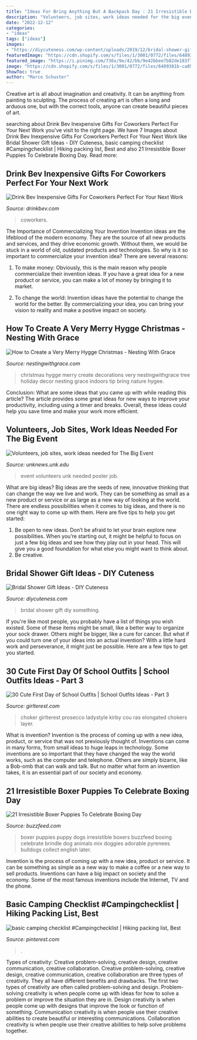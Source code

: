 ```yaml
---
title: "Ideas For Bring Anything But A Backpack Day : 21 Irresistible Boxer Puppies To Celebrate Boxing Day"
description: "Volunteers, job sites, work ideas needed for the big event"
date: "2022-12-12"
categories:
- "ideas"
tags: ["ideas"]
images:
- "https://diycuteness.com/wp-content/uploads/2019/12/bridal-shower-gift-ideas-3.jpg"
featuredImage: "https://cdn.shopify.com/s/files/1/3001/0772/files/6489381b-ca85-48b5-af55-d7c780135340_480x480.jpg?v=1605903050"
featured_image: "https://i.pinimg.com/736x/9e/42/bb/9e42bbee7b82de183f7fbfe447140d0e.jpg"
image: "https://cdn.shopify.com/s/files/1/3001/0772/files/6489381b-ca85-48b5-af55-d7c780135340_480x480.jpg?v=1605903050"
ShowToc: true
author: "Marco Schuster"
---
```



Creative art is all about imagination and creativity. It can be anything from painting to sculpting. The process of creating art is often a long and arduous one, but with the correct tools, anyone can create beautiful pieces of art.

	

		
searching about Drink Bev Inexpensive Gifts For Coworkers Perfect For Your Next Work you've visit to the right page. We have 7 Images about Drink Bev Inexpensive Gifts For Coworkers Perfect For Your Next Work like Bridal Shower Gift Ideas - DIY Cuteness, basic camping checklist #Campingchecklist | Hiking packing list, Best and also 21 Irresistible Boxer Puppies To Celebrate Boxing Day. Read more:
		
    
## Drink Bev Inexpensive Gifts For Coworkers Perfect For Your Next Work

<img loading=lazy src="https://cdn.shopify.com/s/files/1/3001/0772/files/6489381b-ca85-48b5-af55-d7c780135340_480x480.jpg?v=1605903050" onerror="this.onerror=null;this.src='https://tse3.mm.bing.net/th?id=OIP.BCBXTwdbd6B7eJ5OL1xp0wHaE8&amp;pid=15.1';" alt="Drink Bev Inexpensive Gifts For Coworkers Perfect For Your Next Work">

_Source: drinkbev.com_

>coworkers. 

	

The Importance of Commercializing Your Invention
Invention ideas are the lifeblood of the modern economy. They are the source of all new products and services, and they drive economic growth. Without them, we would be stuck in a world of old, outdated products and technologies.
So why is it so important to commercialize your invention idea? There are several reasons:

1. To make money: Obviously, this is the main reason why people commercialize their invention ideas. If you have a great idea for a new product or service, you can make a lot of money by bringing it to market.

2. To change the world: Invention ideas have the potential to change the world for the better. By commercializing your idea, you can bring your vision to reality and make a positive impact on society.


    
## How To Create A Very Merry Hygge Christmas - Nesting With Grace

<img loading=lazy src="https://i0.wp.com/nestingwithgrace.com/wp-content/uploads/2017/12/Hygee-Christmas-Ideas-How-to-Decorate-with-Hygee-1.jpg" onerror="this.onerror=null;this.src='https://tse4.mm.bing.net/th?id=OIP.PSgHrzI46nbHYxCRsi--WQHaLH&amp;pid=15.1';" alt="How to Create a Very Merry Hygge Christmas - Nesting With Grace">

_Source: nestingwithgrace.com_

>christmas hygge merry create decorations very nestingwithgrace tree holiday decor nesting grace indoors tip bring nature hygee. 

	

Conclusion: What are some ideas that you came up with while reading this article?
The article provides some great ideas for new ways to improve your productivity, including using a timer and breaks. Overall, these ideas could help you save time and make your work more efficient.

    
## Volunteers, Job Sites, Work Ideas Needed For The Big Event

<img loading=lazy src="http://unknews.unk.edu/wp-content/uploads/2015/03/Big-Event-Poster-WEB.jpg" onerror="this.onerror=null;this.src='https://tse2.mm.bing.net/th?id=OIP.k_3PC47z1klHlE06FXCN4QHaLa&amp;pid=15.1';" alt="Volunteers, job sites, work ideas needed for The Big Event">

_Source: unknews.unk.edu_

>event volunteers unk needed poster job. 

	

What are big ideas?
Big ideas are the seeds of new, innovative thinking that can change the way we live and work. They can be something as small as a new product or service or as large as a new way of looking at the world. There are endless possibilities when it comes to big ideas, and there is no one right way to come up with them. Here are five tips to help you get started: 
1. Be open to new ideas. Don’t be afraid to let your brain explore new possibilities. When you’re starting out, it might be helpful to focus on just a few big ideas and see how they play out in your head. This will give you a good foundation for what else you might want to think about. 
2. Be creative.

    
## Bridal Shower Gift Ideas - DIY Cuteness

<img loading=lazy src="https://diycuteness.com/wp-content/uploads/2019/12/bridal-shower-gift-ideas-3.jpg" onerror="this.onerror=null;this.src='https://tse4.mm.bing.net/th?id=OIP.uSJumU6qPYSUtrd4DdGMfwHaLg&amp;pid=15.1';" alt="Bridal Shower Gift Ideas - DIY Cuteness">

_Source: diycuteness.com_

>bridal shower gift diy something. 

	

If you're like most people, you probably have a list of things you wish existed. Some of these items might be small, like a better way to organize your sock drawer. Others might be bigger, like a cure for cancer. But what if you could turn one of your ideas into an actual invention? With a little hard work and perseverance, it might just be possible. Here are a few tips to get you started.

    
## 30 Cute First Day Of School Outfits | School Outfits Ideas - Part 3

<img loading=lazy src="https://girlterest.com/wp-content/uploads/2017/05/school16.jpg" onerror="this.onerror=null;this.src='https://tse1.mm.bing.net/th?id=OIP.rUUM3TE1G3FxPCmGqF93TgHaLH&amp;pid=15.1';" alt="30 Cute First Day of School Outfits | School Outfits Ideas - Part 3">

_Source: girlterest.com_

>choker girlterest prosecco ladystyle kirby cou ras elongated chokers layer. 

	

What is invention?
Invention is the process of coming up with a new idea, product, or service that was not previously thought of. Inventions can come in many forms, from small ideas to huge leaps in technology. Some inventions are so important that they have changed the way the world works, such as the computer and telephone. Others are simply bizarre, like a Bob-omb that can walk and talk. But no matter what form an invention takes, it is an essential part of our society and economy.

    
## 21 Irresistible Boxer Puppies To Celebrate Boxing Day

<img loading=lazy src="https://img.buzzfeed.com/buzzfeed-static/static/enhanced/webdr02/2012/12/26/15/enhanced-buzz-12781-1356553787-0.jpg?downsize=700:*&amp;output-quality=auto&amp;output-format=auto&amp;output-quality=auto&amp;output-format=auto&amp;downsize=360:*" onerror="this.onerror=null;this.src='https://tse4.mm.bing.net/th?id=OIP.rw_UTSwQUl3WyqE5tNUSJQHaLH&amp;pid=15.1';" alt="21 Irresistible Boxer Puppies To Celebrate Boxing Day">

_Source: buzzfeed.com_

>boxer puppies puppy dogs irresistible boxers buzzfeed boxing celebrate brindle dog animals mix doggies adorable pyrenees bulldogs collect english later. 

	

Invention is the process of coming up with a new idea, product or service. It can be something as simple as a new way to make a coffee or a new way to sell products. Inventions can have a big impact on society and the economy. Some of the most famous inventions include the Internet, TV and the phone.

    
## Basic Camping Checklist #Campingchecklist | Hiking Packing List, Best

<img loading=lazy src="https://i.pinimg.com/736x/9e/42/bb/9e42bbee7b82de183f7fbfe447140d0e.jpg" onerror="this.onerror=null;this.src='https://tse4.mm.bing.net/th?id=OIP.w7_iXcNyg7gJ9n5EYu8xPAHaQH&amp;pid=15.1';" alt="basic camping checklist #Campingchecklist | Hiking packing list, Best">

_Source: pinterest.com_

>. 

	

Types of creativity: Creative problem-solving, creative design, creative communication, creative collaboration.
Creative problem-solving, creative design, creative communication, creative collaboration are three types of creativity. They all have different benefits and drawbacks. The first two types of creativity are often called problem-solving and design. Problem-solving creativity is when people come up with ideas for how to solve a problem or improve the situation they are in. Design creativity is when people come up with designs that improve the look or function of something. Communication creativity is when people use their creative abilities to create beautiful or interesting communications. Collaboration creativity is when people use their creative abilities to help solve problems together.

